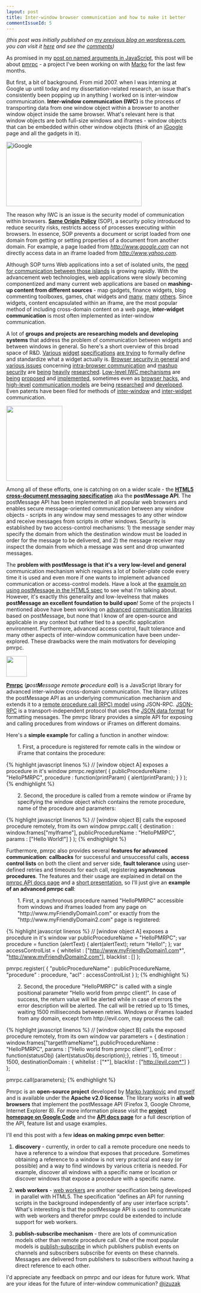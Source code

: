 ```yaml
---
layout: post
title: Inter-window browser communication and how to make it better
commentIssueId: 5
---
```


_(this post was initially published on [my previous blog on wordpress.com](http://izuzak.wordpress.com/), you can visit it [here](http://izuzak.wordpress.com/2009/10/10/inter-window-browser-communication-and-how-to-make-it-better/) and see the [comments](http://izuzak.wordpress.com/2009/10/10/inter-window-browser-communication-and-how-to-make-it-better/#comments))_

As promised in my <a target="_blank" href="http://ivanzuzak.info/2009/08/09/named-arguments-in-javascript.html">post on named arguments in JavaScript</a>, this post will be about <a href="http://code.google.com/p/pmrpc">pmrpc</a> - a project I've been working on with <a target="_blank" href="http://mivankovic.blogspot.com/">Marko</a> for the last few months.

But first, a bit of background. From mid 2007. when I was interning at Google up until today and my dissertation-related research, an issue that's consistently been popping up in anything I worked on is inter-window communication. <strong>Inter-window communication (IWC)</strong> is the process of transporting data from one window object within a browser to another window object inside the same browser. What's relevant here is that window objects are both full-size windows and iframes - window objects that can be embedded within other window objects (think of an <a target="_blank" href="http://www.igoogle.com">iGoogle</a> page and all the gadgets in it).

<img src="http://images.trustedreviews.com/images/article/inline/4513-igoogle.jpg" title="iGoogle" class="aligncenter" width="362" height="172">

The reason why IWC is an issue is the security model of communication within browsers. <strong><a target="_blank" href="http://en.wikipedia.org/wiki/Same_origin_policy">Same Origin Policy</a></strong> (SOP), a security policy introduced to reduce security risks, restricts access of processes executing within browsers. In essence, SOP prevents a document or script loaded from one domain from getting or setting properties of a document from another domain. For example, a page loaded from <em>http://www.google.com</em> can not directly access data in an iframe loaded from <em>http://www.yahoo.com</em>.

Although SOP turns Web applications into a set of isolated units, the <a target="_blank" href="http://groups.google.com/group/talk-about-widgets/web/use-cases-for-iwc">need for communication between those islands</a> is growing rapidly. With the advancement web technologies, web applications were slowly becoming componentized and many current web applications are based on <strong>mashing-up content from different sources</strong> - map gadgets, finance widgets, blog commenting toolboxes, games, chat widgets and <a target="_blank" href="http://www.google.com/ig/directory">many</a>, <a target="_blank" href="http://www.facebook.com/apps/directory.php">many</a> <a target="_blank" href="http://www.widgetbox.com/tag_cloud.jsp">others</a>. Since widgets, content encapsulated within an iframe, are the most popular method of including cross-domain content on a web page, <strong>inter-widget communication</strong> is most often implemented as inter-window communication.

A lot of <strong>groups and projects are researching models and developing systems</strong> that address the problem of communication between widgets and between windows in general. So here's a short overview of this broad space of R&amp;D. <a target="_blank" href="http://www.opensocial.org/Technical-Resources/opensocial-spec-v09/Gadgets-API-Specification.html">Various</a> <a target="_blank" href="http://www.w3.org/TR/widgets/">widget</a> <a target="_blank" href="http://www.openajax.org/member/wiki/OpenAjax_Metadata_1.0_Specification_Widget_Overview">specifications</a> <a target="_blank" href="http://dev.opera.com/articles/view/opera-widgets-specification-1-0-third-ed-2/">are trying</a> to formally define and standardize what a widget actually is. <a target="_blank" href="http://code.google.com/p/browsersec/w/list">Browser security in general</a> and <a target="_blank" href="http://w2spconf.com/2007/papers/paper-170-z_6423.pdf">various issues</a> concerning <a target="_blank" href="http://seclab.stanford.edu/websec/frames/post-message.pdf">intra-browser communication</a> and <a target="_blank" href="http://domino.research.ibm.com/library/cyberdig.nsf/papers/0EE2D79F8BE461CE8525731B0009404D/$File/RT0742.pdf">mashup security</a> are <a target="_blank" href="http://www.adambarth.com/papers/2009/barth-weinberger-song.pdf">being</a> <a target="_blank" href="http://www.adambarth.com/papers/2009/barth-jackson-li.pdf">heavily</a> <a target="_blank" href="http://www.adambarth.com/papers/2009/reis-barth-pizano.pdf">researched</a>. <a target="_blank" href="http://www.cs.rutgers.edu/~vinodg/papers/acsac2008b/acsac2008b.pdf">Low-level IWC mechanisms</a> are <a target="_blank" href="http://json.org/module.html">being</a> <a target="_blank" href="http://dev.w3.org/html5/spec/Overview.html#crossDocumentMessages">proposed</a> and <a target="_blank" href="http://code.google.com/p/xssinterface/">implemented</a>, sometimes even as <a target="_blank" href="http://tagneto.blogspot.com/2006/06/cross-domain-frame-communication-with.html">browser hacks</a>, and <a target="_blank" href="http://www.openajax.org/member/wiki/OpenAjax_Hub_1.1_Specification_Publish_Subscribe_Overview">high-level</a> <a target="_blank" href="http://www.cs.rutgers.edu/~vinodg/papers/acsac2008b/acsac2008b.pdf">communication models</a> are being <a target="_blank" href="http://www2009.eprints.org/138/">researched</a> and <a target="_blank" href="http://svn.apache.org/repos/asf/incubator/shindig/trunk/features/src/main/javascript/features/rpc/">developed</a>. Even patents have been filed for methods of <a target="_blank" href="http://www.faqs.org/patents/app/20080295024">inter-window</a> and <a target="_blank" href="http://www.wipo.int/pctdb/en/wo.jsp?WO=2009036093">inter-widget</a> communication.

<img class="aligncenter" title="HTML5 logo" src="http://www.newsgeek.co.il/wp-content/uploads/2009/06/html5-logo.jpg" alt="" width="150" height="200" />

Among all of these efforts, one is catching on on a wider scale - the <strong><a target="_blank" href="http://dev.w3.org/html5/spec/Overview.html#crossDocumentMessages">HTML5 cross-document messaging specification</a></strong> aka the <strong>postMessage API</strong>.  The postMessage API has been implemented in all popular web browsers and enables secure message-oriented communication between any window objects - scripts in any window may send messages to any other window and receive messages from scripts in other windows. Security is established by two access-control mechanisms: 1) the message sender may specify the domain from which the destination window must be loaded in order for the message to be delivered, and 2) the message receiver may inspect the domain from which a message was sent and drop unwanted messages.

The <strong>problem with postMessage is that it's a very low-level and general</strong> communication mechanism which requires a lot of boiler-plate code every time it is used and even more if one wants to implement advanced communication or access-control models. Have a look at the <a target="_blank" href="http://www.whatwg.org/specs/web-apps/current-work/multipage/comms.html#introduction-5">example on using postMessage in the HTML5 spec</a> to see what I'm talking about. However, it's exactly this generality and low-levelness that makes <strong>postMessage an excellent foundation to build upon</strong>! Some of the projects I mentioned above have been working on <a target="_blank" href="http://svn.apache.org/repos/asf/incubator/shindig/trunk/features/src/main/javascript/features/rpc/">advanced</a> <a target="_blank" href="http://svn.apache.org/repos/asf/incubator/shindig/trunk/features/src/main/javascript/features/pubsub/">communication libraries</a> based on postMessage, but none that I know of are open-source and applicable in any context but rather tied to a specific application environment. Furthermore, advanced access control, fault tolerance and many other aspects of inter-window communication have been under-explored. These drawbacks were the main motivators for developing pmrpc.

<img class="aligncenter" title="pmrpc logo" src="http://code.google.com/p/pmrpc/logo?logo_id=1248529567" alt="" width="55" height="55" />

<strong><a target="_blank" href="http://code.google.com/p/pmrpc">Pmrpc</a></strong> (<em><strong>p</strong>ost<strong>M</strong>essage <strong>r</strong>emote <strong>p</strong>rocedure <strong>c</strong>all</em>) is a JavaScript library for advanced inter-window cross-domain communication. The library utilizes the postMessage API as an underlying communication mechanism and extends it to a <a target="_blank" href="http://en.wikipedia.org/wiki/Remote_procedure_call">remote procedure call (RPC) model</a> using JSON-RPC. <a target="_blank" href="http://groups.google.com/group/json-rpc/web/json-rpc-1-2-proposal">JSON-RPC</a> is a transport-independent protocol that uses the <a target="_blank" href="http://www.json.org">JSON data format</a> for formatting messages. The pmrpc library provides a simple API for exposing and calling procedures from windows or iFrames on different domains.

Here's a <strong>simple example</strong> for calling a function in another window:
<p style="padding-left:30px;">1. First, a procedure is registered for remote calls in the window or iFrame that contains the procedure:</p>

{% highlight javascript linenos %}
// [window object A] exposes a procedure in it's window
pmrpc.register( {
  publicProcedureName : "HelloPMRPC",
  procedure : function(printParam) { alert(printParam); } } );
{% endhighlight %}
 
<p style="padding-left:30px;">2. Second, the procedure is called from a remote window or iFrame by specifying the window object which contains the remote procedure, name of the procedure and parameters:</p>

{% highlight javascript linenos %}
// [window object B] calls the exposed procedure remotely, from its own window
pmrpc.call( {
  destination : window.frames["myIframe"],
  publicProcedureName : "HelloPMRPC",
  params : ["Hello World!"] } );
{% endhighlight %}
 
Furthermore, pmrpc also provides several <strong>features for advanced communication</strong>: <strong>callbacks</strong> for successful and unsuccessful calls, <strong>access control lists</strong> on both the client and server side, <strong>fault tolerance</strong> using user-defined retries and timeouts for each call, registering <strong> asynchronous procedures</strong>. The features and their usage are explained in detail on the <a target="_blank" href="http://code.google.com/p/pmrpc/wiki/PmrpcApiDocs">pmrpc API docs page</a> and a <a target="_blank" href="http://docs.google.com/present/view?id=dctznkrh_677n8758gf8">short presentation</a>, so I'll just give an <strong>example of an advanced pmrpc call</strong>:
 
<p style="padding-left:30px;">1. First, a synchronous procedure named "HelloPMRPC" accessible from windows and iframes loaded from any page on "http://www.myFriendlyDomain1.com" or exactly from the "http://www.myFriendlyDomain2.com" page is registered:</p>

{% highlight javascript linenos %}
// [window object A] exposes a procedure in it's window
var publicProcedureName = "HelloPMRPC";
var procedure = function (alertText) { alert(alertText); return "Hello!"; };
var accessControlList = {
  whitelist : ["http://www.myFriendlyDomain1.com*", "http://www.myFriendlyDomain2.com"],
  blacklist : []
};

pmrpc.register( {
  "publicProcedureName" : publicProcedureName,
  "procedure" : procedure,
  "acl" : accessControlList
} );
{% endhighlight %}
 
<p style="padding-left:30px;">2. Second, the procedure "HelloPMRPC" is called with a single positional parameter "Hello world from pmrpc client!". In case of success, the return value will be alerted while in case of errors the error description will be alerted. The call will be retried up to 15 times, waiting 1500 milliseconds between retries. Windows or iFrames loaded from any domain, except from http://evil.com, may process the call:</p>

{% highlight javascript linenos %}
// [window object B] calls the exposed procedure remotely, from its own window
var parameters = {
  destination : window.frames["targetIframeName"],
  publicProcedureName : "HelloPMRPC",
  params : ["Hello world from pmrpc client!"],
  onError : function(statusObj) {alert(statusObj.description);},
  retries : 15,
  timeout : 1500,
  destinationDomain :  {  whitelist : ["*"],  blacklist : ["http://evil.com*"] }
};

pmrpc.call(parameters);
{% endhighlight %}
 
Pmrpc is an <strong>open-source project</strong> developed by <a target="_blank" href="http://mivankovic.blogspot.com/2009/10/pmrpc.html">Marko Ivankovic</a> and <a target="_blank" href="http://www.google.com/profiles/izuzak">myself</a> and is available under the <strong>Apache v2.0 license</strong>. The library works in <strong>all web browsers</strong> that implement the postMessage API (Firefox 3, Google Chrome, Internet Explorer 8). For more information please visit the <a target="_blank" href="http://code.google.com/p/pmrpc"><strong>project homepage on Google Code</strong></a> and the <a target="_blank" href="http://code.google.com/p/pmrpc/wiki/PmrpcApiDocs"><strong>API docs page</strong></a> for a full description of the API, feature list and usage examples.

I'll end this post with a few <strong>ideas on making pmrpc even better</strong>:

1.  <strong>discovery</strong> - currently, in order to call a remote procedure one needs to have a reference to a window that exposes that procedure. Sometimes obtaining a reference to a window is not very practical and easy (or possible) and a way to find windows by various criteria is needed. For example, discover all windows with a specific name or location or discover windows that expose a procedure with a specific name.  

2. <strong>web workers</strong> - <a target="_blank" href="http://www.whatwg.org/specs/web-workers/current-work/">web workers</a> are another specification being developed in parallel with HTML5. The specification "defines an API for running scripts in the background independently of any user interface scripts". What's interesting is that the postMessage API is used to communicate with web workers and therefor pmrpc could be extended to include support for web workers.  

3. <strong>publish-subscribe mechanism</strong> - there are lots of communication models other than remote procedure call. One of the most popular models is <a target="_blank" href="http://en.wikipedia.org/wiki/Publish/subscribe">publish-subscribe</a> in which publishers publish events on channels and subscribers subscribe for events on these channels. Messages are delivered from publishers to subscribers without having a direct reference to each other.

I'd appreciate any feedback on pmrpc and our ideas for future work. What are your ideas for the future of inter-window communication? <a target="_blank" href="http://www.twitter.com/izuzak">@izuzak</a>

